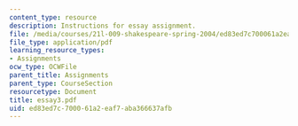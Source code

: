 ```yaml
---
content_type: resource
description: Instructions for essay assignment.
file: /media/courses/21l-009-shakespeare-spring-2004/ed83ed7c700061a2eaf7aba366637afb_essay3.pdf
file_type: application/pdf
learning_resource_types:
- Assignments
ocw_type: OCWFile
parent_title: Assignments
parent_type: CourseSection
resourcetype: Document
title: essay3.pdf
uid: ed83ed7c-7000-61a2-eaf7-aba366637afb
---
```

